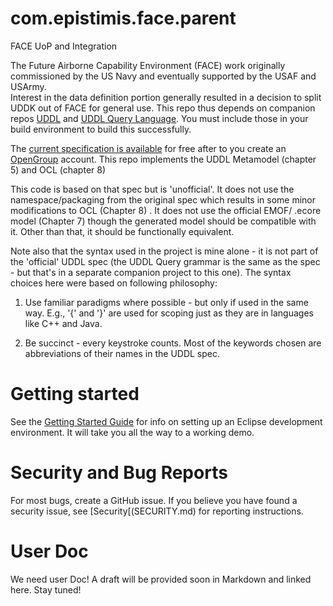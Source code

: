 # com.epistimis.face.parent
FACE UoP and Integration

The Future Airborne Capability Environment (FACE) work originally commissioned by the US Navy and eventually supported by the USAF and USArmy.  
Interest in the data definition portion generally resulted in a decision to split UDDK out of FACE for general use. This repo thus depends on 
companion repos [UDDL](https://github.com/Epistimis/com.epistimis.uddl.parent) and [UDDL Query Language](https://github.com/Epistimis/com.epistimis.uddl.query.parent).
You must include those in your build environment to build this successfully.

The [current specification is available](https://publications.opengroup.org/standards/face/c198) for free after to you create an [OpenGroup](https://www.opengroup.org) account.  This repo implements the UDDL Metamodel (chapter 5)
and OCL (chapter 8)

This code is based on that spec but is 'unofficial'. It does not use the namespace/packaging from the original spec which results in some minor modifications to OCL (Chapter 8) . It does not use the official EMOF/ .ecore model (Chapter 7) though the generated model should be compatible with it. Other than that, it should be functionally equivalent.

Note also that the syntax used in the project is mine alone - it is not part of the 'official' UDDL spec (the UDDL Query grammar is the same as the spec - but that's in a separate companion project to this one). The syntax choices here were based on following philosophy:

1. Use familiar paradigms where possible - but only if used in the same way. E.g., '{' and '}' are used for scoping just as they are in languages like C++
and Java.

2. Be succinct - every keystroke counts. Most of the keywords chosen are abbreviations of their names in the UDDL spec.

# Getting started

See the [Getting Started Guide](GETTING_STARTED.md) for info on setting up an Eclipse development environment. It will take you all the way to a working demo.

# Security and Bug Reports
For most bugs, create a GitHub issue. If you believe you have found a security issue, see [Security[(SECURITY.md) for reporting instructions.

# User Doc
We need user Doc! A draft will be provided soon in Markdown and linked here. Stay tuned!
